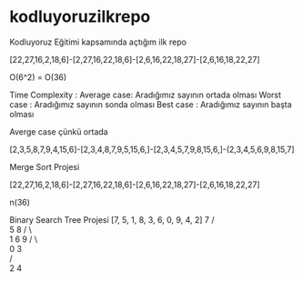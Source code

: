 # kodluyoruzilkrepo
Kodluyoruz Eğitimi kapsamında açtığım ilk repo

[22,27,16,2,18,6]-[2,27,16,22,18,6]-[2,6,16,22,18,27]-[2,6,16,18,22,27]

O(6^2) = O(36)

Time Complexity : Average case: Aradığımız sayının ortada olması
Worst case : Aradığımız sayının sonda olması 
Best case : Aradığımız sayının başta olması

Averge case çünkü ortada

[2,3,5,8,7,9,4,15,6]-[2,3,4,8,7,9,5,15,6,]-[2,3,4,5,7,9,8,15,6,]-(2,3,4,5,6,9,8,15,7]





Merge Sort Projesi


[22,27,16,2,18,6]-[2,27,16,22,18,6]-[2,6,16,22,18,27]-[2,6,16,18,22,27]


n(36)

Binary Search Tree Projesi [7, 5, 1, 8, 3, 6, 0, 9, 4, 2]
                             7
                           /   \
                          5      8
                        /  \      \
                       1    6      9
                     /   \    
                    0     3    
                         /   \
                       2       4
